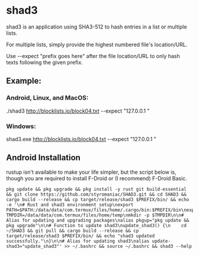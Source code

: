 # shad3

shad3 is an application using SHA3-512 to hash entries in a list or multiple lists.

For multiple lists, simply provide the highest numbered file's location/URL.

Use --expect "prefix goes here" after the file location/URL to only hash texts following the given prefix.

## Example: 

### Android, Linux, and MacOS:
./shad3 http://blocklists.io/block04.txt --expect "127.0.0.1 "

### Windows:
shad3.exe http://blocklists.io/block04.txt --expect "127.0.0.1 "

## Android Installation
rustup isn't available to make your life simpler, but the script below is, though you are required to install F-Droid or (I recommend) F-Droid Basic.
```
pkg update && pkg upgrade && pkg install -y rust git build-essential && git clone https://github.com/styromaniac/SHAD3.git && cd SHAD3 && cargo build --release && cp target/release/shad3 $PREFIX/bin/ && echo -e '\n# Rust and shad3 environment setup\nexport PATH=$PATH:/data/data/com.termux/files/home/.cargo/bin:$PREFIX/bin\nexport TMPDIR=/data/data/com.termux/files/home/temp\nmkdir -p $TMPDIR\n\n# Alias for updating and upgrading packages\nalias pkgup="pkg update && pkg upgrade"\n\n# Function to update shad3\nupdate_shad3() {\n    cd ~/SHAD3 && git pull && cargo build --release && cp target/release/shad3 $PREFIX/bin/ && echo "shad3 updated successfully."\n}\n\n# Alias for updating shad3\nalias update-shad3="update_shad3"' >> ~/.bashrc && source ~/.bashrc && shad3 --help
```
